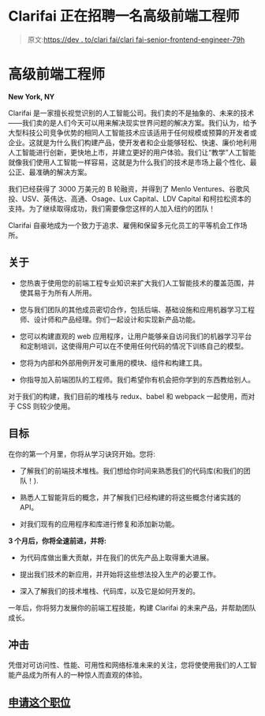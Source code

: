 # Clarifai 正在招聘一名高级前端工程师

> 原文:[https://dev . to/clari fai/clari fai-senior-frontend-engineer-79h](https://dev.to/clarifai/clarifai-senior-frontend-engineer-79h)

# 高级前端工程师

**New York, NY**

Clarifai 是一家擅长视觉识别的人工智能公司。我们卖的不是抽象的、未来的技术——我们卖的是人们今天可以用来解决现实世界问题的解决方案。我们认为，给予大型科技公司竞争优势的相同人工智能技术应该适用于任何规模或预算的开发者或企业。这就是为什么我们构建产品，使开发者和企业能够轻松、快速、廉价地利用人工智能进行创新，更快地上市，并建立更好的用户体验。我们让“教学”人工智能就像我们使用人工智能一样容易，这就是为什么我们的技术是市场上最个性化、最公正、最准确的解决方案。

我们已经获得了 3000 万美元的 B 轮融资，并得到了 Menlo Ventures、谷歌风投、USV、英伟达、高通、Osage、Lux Capital、LDV Capital 和柯拉松资本的支持。为了继续取得成功，我们需要像您这样的人加入纽约的团队！

Clarifai 自豪地成为一个致力于追求、雇佣和保留多元化员工的平等机会工作场所。

## 关于

*   您热衷于使用您的前端工程专业知识来扩大我们人工智能技术的覆盖范围，并使其易于为所有人所用。

*   您与我们团队的其他成员密切合作，包括后端、基础设施和应用机器学习工程师、设计师和产品经理。你们一起设计和实现新产品功能。

*   您可以构建直观的 web 应用程序，让用户能够亲自访问我们的机器学习平台和定制培训，这使得用户可以在不使用任何代码的情况下训练自己的模型。

*   您将为内部和外部用例开发可重用的模块、组件和构建工具。

*   你指导加入前端团队的工程师。我们希望你有机会把你学到的东西教给别人。

对于我们的构建，我们目前的堆栈与 redux、babel 和 webpack 一起使用，而对于 CSS 则较少使用。

## 目标

在你的第一个月里，你将从学习诀窍开始。您将:

*   了解我们的前端技术堆栈。我们想给你时间来熟悉我们的代码库(和我们的团队！).

*   熟悉人工智能背后的概念，并了解我们已经构建的将这些概念付诸实践的 API。

*   对我们现有的应用程序和库进行修复和添加新功能。

**3 个月后，你将全速前进，并将:**

*   为代码库做出重大贡献，并在我们的优先产品上取得重大进展。

*   提出我们技术的新应用，并开始将这些想法投入生产的必要工作。

*   深入了解我们的技术堆栈、代码库，以及它是如何开发的。

一年后，你将努力发展你的前端工程技能，构建 Clarifai 的未来产品，并帮助团队成长。

## 冲击

凭借对可访问性、性能、可用性和网络标准未来的关注，您将使使用我们的人工智能产品成为所有人的一种惊人而直观的体验。

## [申请这个职位](https://boards.greenhouse.io/clarifai/jobs/492226#app)